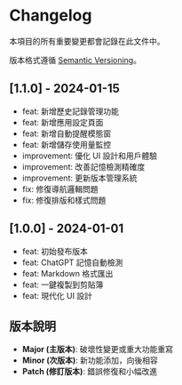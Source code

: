 # Changelog

本項目的所有重要變更都會記錄在此文件中。

版本格式遵循 [Semantic Versioning](https://semver.org/lang/zh-TW/)。

## [1.1.0] - 2024-01-15

- feat: 新增歷史記錄管理功能
- feat: 新增應用設定頁面
- feat: 新增自動提醒模態窗
- feat: 新增儲存使用量監控
- improvement: 優化 UI 設計和用戶體驗
- improvement: 改善記憶檢測精確度
- improvement: 更新版本管理系統
- fix: 修復導航邏輯問題
- fix: 修復排版和樣式問題

## [1.0.0] - 2024-01-01

- feat: 初始發布版本
- feat: ChatGPT 記憶自動檢測
- feat: Markdown 格式匯出
- feat: 一鍵複製到剪貼簿
- feat: 現代化 UI 設計


## 版本說明

- **Major (主版本)**: 破壞性變更或重大功能重寫
- **Minor (次版本)**: 新功能添加，向後相容  
- **Patch (修訂版本)**: 錯誤修復和小幅改進
